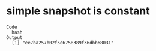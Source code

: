 # simple snapshot is constant

    Code
      hash
    Output
      [1] "ee7ba257b02f5e6758389f36dbb68031"

